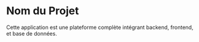 # Nom du Projet

Cette application est une plateforme complète intégrant backend, frontend, et base de données.